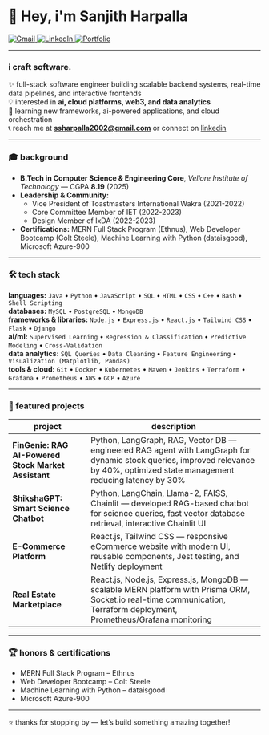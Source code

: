 # 👋 Hey, i'm **Sanjith Harpalla**

<p align="left">
  <a href="mailto:ssharpalla2002@gmail.com" target="_blank">
    <img src="https://img.shields.io/badge/Gmail-D14836?style=for-the-badge&logo=gmail&logoColor=white" alt="Gmail"/>
  </a>
  <a href="https://www.linkedin.com/in/sanjith-sadananda-harpalla-a3769521b" target="_blank">
    <img src="https://img.shields.io/badge/LinkedIn-0077B5?style=for-the-badge&logo=linkedin&logoColor=white" alt="LinkedIn"/>
  </a>
  <a href="https://ssh02.vercel.app" target="_blank">
    <img src="https://img.shields.io/badge/Portfolio-000000?style=for-the-badge&logo=googlechrome&logoColor=white" alt="Portfolio"/>
  </a>
</p>

---

### i craft software.

✨ full-stack software engineer building scalable backend systems, real-time data pipelines, and interactive frontends  
💡 interested in **ai, cloud platforms, web3, and data analytics**  
🌱 learning new frameworks, ai-powered applications, and cloud orchestration  
📞 reach me at **ssharpalla2002@gmail.com** or connect on [linkedin](https://www.linkedin.com/in/sanjith-sadananda-harpalla/)  

---

### 🎓 background  

- **B.Tech in Computer Science & Engineering Core**, *Vellore Institute of Technology* — CGPA **8.19** (2025)  
- **Leadership & Community:**  
  - Vice President of Toastmasters International Wakra (2021-2022)  
  - Core Committee Member of IET (2022-2023)  
  - Design Member of IxDA (2022-2023)  
- **Certifications:** MERN Full Stack Program (Ethnus), Web Developer Bootcamp (Colt Steele), Machine Learning with Python (dataisgood), Microsoft Azure-900  

---

### 🛠 tech stack  

**languages:** `Java` • `Python` • `JavaScript` • `SQL` • `HTML` • `CSS` • `C++` • `Bash` • `Shell Scripting`  
**databases:** `MySQL` • `PostgreSQL` • `MongoDB`  
**frameworks & libraries:** `Node.js` • `Express.js` • `React.js` • `Tailwind CSS` • `Flask` • `Django`  
**ai/ml:** `Supervised Learning` • `Regression & Classification` • `Predictive Modeling` • `Cross-Validation`  
**data analytics:** `SQL Queries` • `Data Cleaning` • `Feature Engineering` • `Visualization (Matplotlib, Pandas)`  
**tools & cloud:** `Git` • `Docker` • `Kubernetes` • `Maven` • `Jenkins` • `Terraform` • `Grafana` • `Prometheus` • `AWS` • `GCP` • `Azure`  

---

### 🌟 featured projects  

| project | description |
|---------|-------------|
| **FinGenie: RAG AI-Powered Stock Market Assistant** | Python, LangGraph, RAG, Vector DB — engineered RAG agent with LangGraph for dynamic stock queries, improved relevance by 40%, optimized state management reducing latency by 30% |
| **ShikshaGPT: Smart Science Chatbot** | Python, LangChain, Llama-2, FAISS, Chainlit — developed RAG-based chatbot for science queries, fast vector database retrieval, interactive Chainlit UI |
| **E-Commerce Platform** | React.js, Tailwind CSS — responsive eCommerce website with modern UI, reusable components, Jest testing, and Netlify deployment |
| **Real Estate Marketplace** | React.js, Node.js, Express.js, MongoDB — scalable MERN platform with Prisma ORM, Socket.io real-time communication, Terraform deployment, Prometheus/Grafana monitoring |

---

### 🏆 honors & certifications  

- MERN Full Stack Program – Ethnus  
- Web Developer Bootcamp – Colt Steele  
- Machine Learning with Python – dataisgood  
- Microsoft Azure-900  

---

⭐ thanks for stopping by — let’s build something amazing together!
